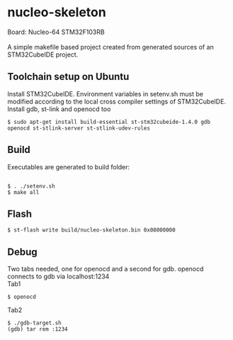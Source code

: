 # nucleo-skeleton

Board: Nucleo-64 STM32F103RB<br/><br/>
A simple makefile based project created from generated sources of an STM32CubeIDE project.<br/>

## Toolchain setup on Ubuntu

Install STM32CubeIDE. Environment variables in setenv.sh must be modified according to the local cross compiler settings of STM32CubeIDE. Install gdb, st-link and openocd too

<pre><code>$ sudo apt-get install build-essential st-stm32cubeide-1.4.0 gdb openocd st-stlink-server st-stlink-udev-rules
</code></pre>


## Build
Executables are generated to build folder:

<pre><code>
$ . ./setenv.sh
$ make all
</code></pre>

## Flash
<pre><code>$ st-flash write build/nucleo-skeleton.bin 0x08000000
</code></pre>

## Debug
Two tabs needed, one for openocd and a second for gdb. openocd connects to gdb via localhost:1234<br>
Tab1
<pre><code>$ openocd
</code></pre>
Tab2
<pre><code>$ ./gdb-target.sh
(gdb) tar rem :1234
</code></pre>

